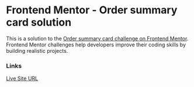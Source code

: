 # Frontend Mentor - Order summary card solution

This is a solution to the [Order summary card challenge on Frontend Mentor](https://www.frontendmentor.io/challenges/order-summary-component-QlPmajDUj). Frontend Mentor challenges help developers improve their coding skills by building realistic projects.

### Links

[Live Site URL](https://mlaversin.github.io/order-summary-component/)